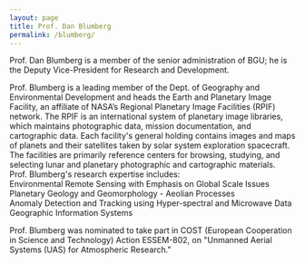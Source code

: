 ```yaml
---
layout: page
title: Prof. Dan Blumberg
permalink: /blumberg/
---
```


Prof. Dan Blumberg is a member of the senior administration of BGU; he is the Deputy Vice-President for Research and Development. 

Prof. Blumberg is a leading member of the Dept. of Geography and Environmental Development and heads the Earth and Planetary Image Facility, an affiliate of NASA’s Regional Planetary Image Facilities (RPIF) network.  The RPIF is an international system of planetary image libraries, which maintains photographic data, mission documentation, and cartographic data.  Each facility's general holding contains images and maps of planets and their satellites taken by solar system exploration spacecraft.  The facilities are primarily reference centers for browsing, studying, and selecting lunar and planetary photographic and cartographic materials.  
Prof. Blumberg's research expertise includes:  
Environmental Remote Sensing with Emphasis on Global Scale Issues  
Planetary Geology and Geomorphology - Aeolian Processes  
Anomaly Detection and Tracking using Hyper-spectral and Microwave Data  
Geographic Information Systems  

Prof. Blumberg was nominated to take part in COST (European Cooperation in Science and Technology) Action ESSEM-802, on "Unmanned Aerial Systems (UAS) for Atmospheric Research."
